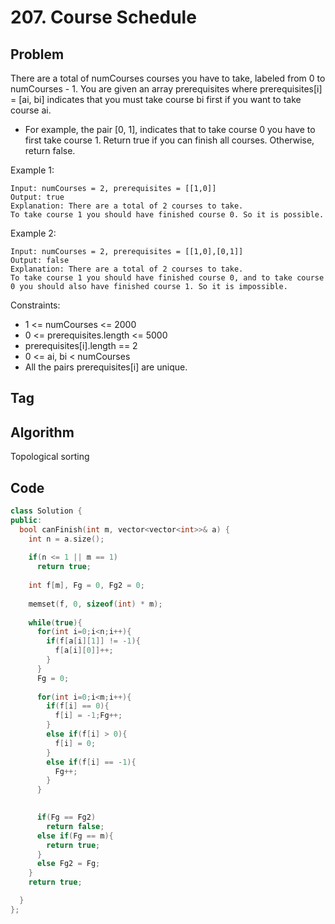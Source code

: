 # 207. Course Schedule

## Problem

There are a total of numCourses courses you have to take, labeled from 0 to numCourses - 1. You are given an array prerequisites where prerequisites[i] = [ai, bi] indicates that you must take course bi first if you want to take course ai.

- For example, the pair [0, 1], indicates that to take course 0 you have to first take course 1.
Return true if you can finish all courses. Otherwise, return false.

Example 1:
```
Input: numCourses = 2, prerequisites = [[1,0]]
Output: true
Explanation: There are a total of 2 courses to take. 
To take course 1 you should have finished course 0. So it is possible.
```

Example 2:
```
Input: numCourses = 2, prerequisites = [[1,0],[0,1]]
Output: false
Explanation: There are a total of 2 courses to take. 
To take course 1 you should have finished course 0, and to take course 0 you should also have finished course 1. So it is impossible.
```

Constraints:

- 1 <= numCourses <= 2000
- 0 <= prerequisites.length <= 5000
- prerequisites[i].length == 2
- 0 <= ai, bi < numCourses
- All the pairs prerequisites[i] are unique.

## Tag

## Algorithm
Topological sorting

## Code

```cpp
class Solution {
public:
  bool canFinish(int m, vector<vector<int>>& a) {
    int n = a.size();
    
    if(n <= 1 || m == 1)
      return true;
    
    int f[m], Fg = 0, Fg2 = 0;
    
    memset(f, 0, sizeof(int) * m);
    
    while(true){
      for(int i=0;i<n;i++){
        if(f[a[i][1]] != -1){
          f[a[i][0]]++;
        }
      }
      Fg = 0;
      
      for(int i=0;i<m;i++){
        if(f[i] == 0){
          f[i] = -1;Fg++;
        }
        else if(f[i] > 0){
          f[i] = 0;
        }
        else if(f[i] == -1){
          Fg++;
        }
      }
      

      if(Fg == Fg2)
        return false;
      else if(Fg == m){
        return true;
      }
      else Fg2 = Fg;
    }
    return true;

  }
};
```